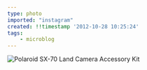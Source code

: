 ```yaml
---
type: photo
imported: "instagram"
created: !!timestamp '2012-10-28 10:25:24'
tags:
    - microblog
---
```

![Polaroid SX-70 Land Camera Accessory Kit](/media/images/photos/2012/10/5918d303b683a03ac135d37a3778723b.jpg)

